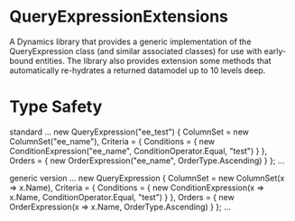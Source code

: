 # QueryExpressionExtensions
A Dynamics library that provides a generic implementation of the QueryExpression class (and similar associated classes) for use with early-bound entities.
The library also provides extension some methods that automatically re-hydrates a returned datamodel up to 10 levels deep.

# Type Safety
standard
...
new QueryExpression("ee_test")
{
    ColumnSet = new ColumnSet("ee_name"),
    Criteria =
    {
        Conditions =
        {
            new ConditionExpression("ee_name", ConditionOperator.Equal, "test")
        }
    },
    Orders =
    {
        new OrderExpression("ee_name", OrderType.Ascending)
    }
};
...

generic version
...
new QueryExpression<Test>
{
    ColumnSet = new ColumnSet<Test>(x => x.Name),
    Criteria =
    {
        Conditions =
        {
            new ConditionExpression<Test>(x => x.Name, ConditionOperator.Equal, "test")
        }
    },
    Orders =
    {
        new OrderExpression<Test>(x => x.Name, OrderType.Ascending)
    }
};
...